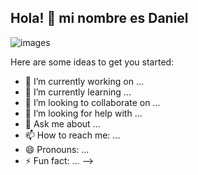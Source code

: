 ## Hola! 👋 mi nombre es Daniel

![images](https://user-images.githubusercontent.com/77468883/107891808-b22de480-6eff-11eb-990f-a71d35426f5f.png)


Here are some ideas to get you started:

- 🔭 I’m currently working on ...
- 🌱 I’m currently learning ...
- 👯 I’m looking to collaborate on ...
- 🤔 I’m looking for help with ...
- 💬 Ask me about ...
- 📫 How to reach me: ...
- 😄 Pronouns: ...
- ⚡ Fun fact: ...
-->
